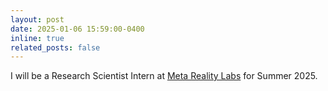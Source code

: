 ```yaml
---
layout: post
date: 2025-01-06 15:59:00-0400
inline: true
related_posts: false
---
```


I will be a Research Scientist Intern at [Meta Reality Labs](https://about.meta.com/realitylabs/) for Summer 2025.
